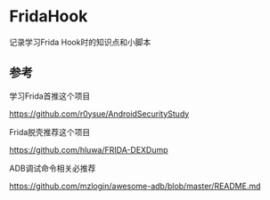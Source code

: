 # FridaHook
记录学习Frida Hook时的知识点和小脚本

## 参考
学习Frida首推这个项目

https://github.com/r0ysue/AndroidSecurityStudy

Frida脱壳推荐这个项目

https://github.com/hluwa/FRIDA-DEXDump

ADB调试命令相关必推荐

https://github.com/mzlogin/awesome-adb/blob/master/README.md
